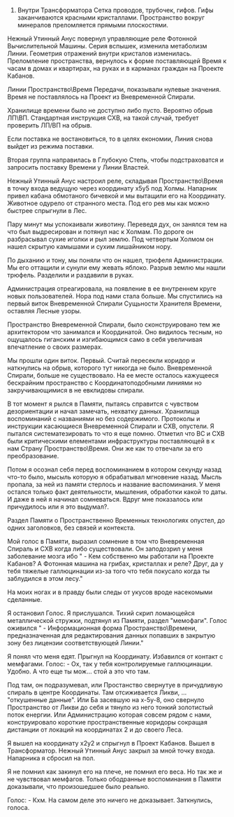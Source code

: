 1. Внутри Трансформатора
Сетка проводов, трубочек, гифов. Гифы заканчиваются красными кристаллами. Пространство вокруг минералов преломляется прямыми плоскостями. 

Нежный Утинный Анус повернул управляющие реле Фотонной Вычислительной Машины. Серия вспышек, изменила метаболизм Линии. Геометрия отражений внутри кристалов изменилась. Преломление пространства, вернулось к форме поставляющей Время к часам в домах и квартирах, на руках и в карманах граждан на Проекте Кабанов. 

Линии Пространство\Время Передачи, показывали нулевые значения. Время не поставлялось на Проект из Вневременной Спирали. 

Хранилище времени было не доступно либо пусто. Вероятно обрыв ЛП\ВП. Стандартная инструкция СХВ, на такой случай, требует проверить ЛП/ВП на обрыв.

Если поставка не востановиться, то в целях економии, Линия снова выйдет из режима поставки.

Вторая группа направилась в Глубокую Степь, чтобы подстраховатся и запросить поставку Времени у Линии Властей.

Нежный Утинный Анус настроил реле, складывая Пространство\Время в точку входа ведущую через координату х5у5 под Холмы. Напарник привел кабана обмотаного бичевкой и мы вытащили его на Координату. Животное одурело от странного места. Под его рев мы как можно быстрее спрыгнули в Лес. 

Пару минут мы успокаивали животину. Переведя дух, он занялся тем на что был выдресирован и потянул нас к Холмам. По дороге он разбрасывал сухие иголки и рыл землю. Под четвертым Холмом он нашел скрытую камышами и сухим лишайником нору.

По дыханию и тону, мы поняли что он нашел, трюфеля Администрации. Мы его оттащили и сунули ему жевать яблоко. Разрыв землю мы нашли трюфель. Разделили и раздавили в руках.

Администрация отреагировала, на появление в ее внутреннем круге новых пользователей. Нора под нами стала больше. Мы спустились на первый виток Вневременной Спирали Сущьности Хранителя Времени, оставляя Лесные узоры.

Пространство Вневременной Спирали, было сконструировано тем же архитектором что занимался и Координатой. Оно видилось тесным, но ощущалось гиганским и изгибающимся само в себя увеличивая впечатление о своих размерах.

Мы прошли один виток. Первый. Считай пересекли коридор и наткнулись на обрыв, которого тут никогда не было. Вневременной Спирали, больше не существовало. На ее месте осталось кажущееся бескрайним пространство с Координатоподобными линиями но закручивающимися в не евклидовы спирали.

В тот момент я рылся в Памяти, пытаясь справится с чувством дезориентации и начал замечать, нехватку данных. Хранилища воспоминаний с названиями но без содержимого. Протоколы и инструкции касающиеся Вневременной Спирали и СХВ, опустели. Я пытался систематезировать то что я еще помню. Отметил что ВС и СХВ были критическими елементами инфраструктуры поставляющей в к нам Страну Пространство\Время. Они же как то отвечали за его преобразование. 

Потом я осознал себя перед воспоминанием в котором секунду назад что-то было, мысыль которую я обрабатывал мгновение назад. Мысль пропала, за ней из памяти стерлось и название васпоминания. У меня остался только факт деятельности, мышления, обработки какой то даты. И даже в ней я начинал сомневаться. Вдруг мне показалось или причудилось или я это выдумал?.

Раздел Памяти о Пространственно Временных технологиях опустел, до одних заголовков, без связей и контекста.

Мой голос в Памяти, выразил сомнение в том что Вневременная Спираль и СХВ когда либо существовали. Он заподозрил у меня заболевание мозга ибо " - Кем собственно мы работали на Проекте Кабанов? А Фотонная машина на грибах, кристаллах и реле? Друг, да у тебя тяжелые галлюцинации из-за того что тебя покусало когда ты заблудился в этом лесу."

На моих ногах и в правду были следы от укусов вроде насекомыми сделанные.

Я остановил Голос. Я прислушался. Тихий скрип ломающейся металлической стружки, подтянул из Памяти, раздел "мемофаги".  Голос оживился " - Информационная форма Пространство\Времени, предназначенная для редактирования данных попавших в закрытую зону без лицензии соответствующей Линии."

Я понял что меня едят. Прыгнул на Координату. Избавился от контакт с мемфагами. 
Голос: - Ох, так у тебя контролируемые галлюцинации. Удобно. А что еще ты мож... стой а это что там.

Под там, он подразумевал, или Простанство свернутуе в причудливую спираль в центре Координаты. Там отсиживается Ликви, ... "откушенные данные". Или Ба засевшую на х-5у-8, оно свернуло Пространство от Ликви до себя и тянуло из него тонкий золотистый поток енергии. Или Администрацию которая совсем рядом с нами, конструировало короткие  пространственные коридоры сокращая дистанции от локаций на координатах 2 и до своего Леса.

Я вышел на координату х2у2 и спрыгнул в Проект Кабанов. Вышел в Трансформатор. Нежный Утинный Анус закрыл за мной точку входа. Напарника я сбросил на пол.

Я не помнил как закинул его на плече, не помнил его веса. Но так же и не чувствовал мемфагов. Только ободранные воспоминания в Памяти доказывали, что произошедшее было реально.

Голос: - Кхм. На самом деле это ничего не доказывает.
Заткнулись, голоса.

